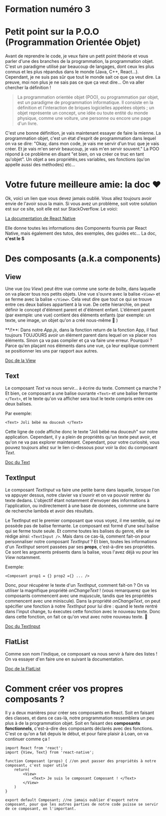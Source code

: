 # Formation numéro 3

# Petit point sur la P.O.O (Programmation Orientée Objet)

Avant de reprendre le code, je veux faire un petit point théorie et vous parler d'une des branches de la programmation, la programmation objet. 
C'est un paradigme utilisé par beaucoup de langages, dont ceux les plus connus et les plus répandus dans le monde (Java, C++, React...). Cependant, je ne suis pas sûr 
que tout le monde sait ce que ça veut dire. La preuve, moi non plus je ne sais pas ce que ça veut dire... On va aller chercher la définition ! 

> La programmation orientée objet (POO), ou programmation par objet, est un paradigme de programmation informatique. Il consiste en la définition et l'interaction de briques logicielles appelées objets ; un objet représente un concept, une idée ou toute entité du monde physique, comme une voiture, une personne ou encore une page d'un livre.

C'est une bonne définition, je vais maintenant essayer de faire la mienne. La programmation objet, c'est un état d'esprit de programmation 
dans lequel on va se dire: "Okay, dans mon code, je vais me servir d'un truc que je vais créer. Et je vais m'en servir beaucoup, je vais m'en servir souvent." La POO répond à ce problème en disant "et bien, on va créer ce truc en tant qu'objet". Un objet a ses propriétés,ses variables, ses fonctions (qu'on appelle aussi des méthodes) etc...

# Votre future meilleure amie: la doc ❤

Ok, voici un lien que vous devez jamais oublié. Vous allez toujours avoir envie de l'avoir sous la main. Si vous avez un problème, soit votre solution est sur ce site, soit elle est sur StackOverflow. Le voici: 

[La documentation de React Native](https://reactnative.dev/)

Elle donne toutes les informations des Components fournis par React Native, mais également des tutos, des exemples, des guides etc... La doc, **c'est le S**


# Des composants (a.k.a components)

## View

Une vue (ou *View*) peut être vue comme une sorte de boîte, dans laquelle on va placer tous nos petits objets. Une vue s'ouvre avec la balise `<View>` et se ferme avec la balise `</View>`. Cela veut dire que tout ce qui se trouve entre ces deux balises appartient à la vue. De cette hierarchie, on peut définir le concept d'élément parent et d'élément enfant. L'élément parent (par exemple: une vue) contient des éléments enfants (par exemple: un texte, une image, un objet qu'on a créé nous-même 🙂 )

**/!\**: Dans notre *App.js*, dans la fonction return de la fonction App, il faut toujours TOUJOURS avoir un élément parent dans lequel on va placer nos éléments. Sinon ça va pas compiler et ça va faire une erreur. Pourquoi ? Parce qu'en plaçant nos éléments dans une vue, ça leur explique comment se positionner les uns par rapport aux autres.

[Doc de la View](https://reactnative.dev/docs/view)

## Text 

Le composant *Text* va nous servir... à écrire du texte. Comment ça marche ? Et bien, ce composant a une balise ouvrante `<Text>` et une balise fermante `</Text>`, et le texte qu'on va afficher sera tout le texte compris entre ces deux balises.

Par exemple:
```
<Text> Joli bébé ma douceuh </Text>
```
Cette ligne de code affiche donc le texte "Joli bébé ma douceuh" sur notre application.
Cependant, il y a plein de propriétés qu'un texte peut avoir, et qu'on ne va pas explorer maintenant. Cependant, pour votre curiosité, vous pouvez toujours allez sur le lien ci-dessous pour voir la doc du composant *Text*.

[Doc du Text](https://reactnative.dev/docs/text)

## TextInput

Le composant *TextInput* va faire une petite barre dans laquelle, lorsque l'on va appuyer dessus, notre clavier va s'ouvrir et on va pouvoir rentrer du texte dedans. L'objectif étant notamment d'envoyer des informations à l'application, ou indirectement à une base de données, commme une barre de recherche lambda et avoir des résultats. 

Le TextInput est le premier composant que vous voyez, il me semble, qui ne possède pas de balise fermante. Le composant est formé d'une seul balise qui se ferme toute seule. Et comme toutes les balises du genre, elle se rédige ainsi: `<TextInput />`. Mais dans ce cas-là, comment fait-on pour personnaliser notre composant *TextInput* ? Et bien, toutes les informations d'un *TextInput* seront passées par ses **props**, c'est-à-dire ses propriétés. Ce sont les arguments présents dans la balise, vous l'avez déjà vu pour les *View* notamment.

Exemple: 
```
<Composant prop1 = {} prop2 ={} ... />
```

Donc, pour récupérer le texte d'un *TextInput*, comment fait-on ? On va utiliser la magnifique propriété *onChangeText* ! (vous remarquerez que les composants commencent avec une majuscule, tandis que les propriétés commencent avec une miniscule). Dans la propriété *onChangeText*, on peut spécifier une fonction à notre *TextInput* pour lui dire : quand le texte rentré dans l'input change, tu éxecutes cette fonction avec le nouveau texte. Donc dans cette fonction, on fait ce qu'on veut avec notre nouveau texte. 🙂


[Doc du TextInput](https://reactnative.dev/docs/textinput)

## FlatList 

Comme son nom l'indique, ce composant va nous servir à faire des listes ! On va essayer d'en faire une en suivant la documentation. 

[Doc de la FlatList](https://reactnative.dev/docs/flatlist)


# Comment créer vos propres composants ? 

Il y a deux manières pour créer ses composants en React. Soit en faisant des classes, et dans ce cas-là, notre programmation ressemblera un peu plus à de la programmation objet. Soit en faisant des **composants fonctionnels**, c'est-à-dire des composants déclarés avec des fonctions. C'est ce qu'on a fait depuis le début, et pour faire plaisir à Loan, on va continuer comme ça ! 

```
import React from 'react';
import {View, Text} from 'react-native';

function Composant (props) { //on peut passer des propriétés à notre composant, c'est super utile
    return(
        <View>
            <Text> Je suis le composant Composant ! </Text>
        </View>
    )
}

export default Composant; //ne jamais oublier d'export notre composant, pour que les autres parties de notre code puisse se servir de ce composant, en l'important.
```